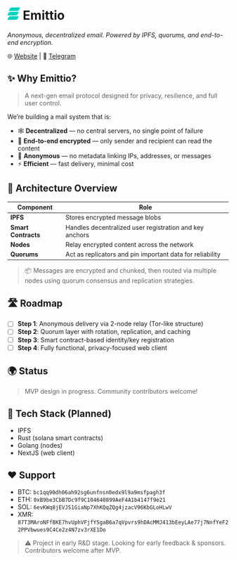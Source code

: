 # <img src="assets/logo.png" alt="Emittio logo" style="height: 1em"/> Emittio

*Anonymous, decentralized email. Powered by IPFS, quorums, and end-to-end encryption.*

🌐 [Website](https://emittio-udk2.vercel.app/) | 📣 [Telegram](https://t.me/EmittioMail)

## ✨ Why Emittio?

> A next-gen email protocol designed for privacy, resilience, and full user control.

We’re building a mail system that is:

- 🕸️ **Decentralized** — no central servers, no single point of failure  
- 🔐 **End-to-end encrypted** — only sender and recipient can read the content  
- 👤 **Anonymous** — no metadata linking IPs, addresses, or messages  
- ⚡️ **Efficient** — fast delivery, minimal cost

## 🧠 Architecture Overview

| Component        | Role                                                       |
|------------------|------------------------------------------------------------|
| **IPFS**         | Stores encrypted message blobs                             |
| **Smart Contracts** | Handles decentralized user registration and key anchors |
| **Nodes**        | Relay encrypted content across the network                 |
| **Quorums**      | Act as replicators and pin important data for reliability  |

> 📦 Messages are encrypted and chunked, then routed via multiple nodes using quorum consensus and replication strategies.

## 🛣️ Roadmap

- [ ] **Step 1**: Anonymous delivery via 2-node relay (Tor-like structure)  
- [ ] **Step 2**: Quorum layer with rotation, replication, and caching  
- [ ] **Step 3**: Smart contract-based identity/key registration  
- [ ] **Step 4**: Fully functional, privacy-focused web client  

## 🌍 Status

> MVP design in progress. Community contributors welcome!

## 🧩 Tech Stack (Planned)

- IPFS
- Rust (solana smart contracts)
- Golang (nodes)
- NextJS (web client)

## ❤️ Support

- BTC: `bc1qq90dh06ah92sg6unfnsn0edx9l9a9msfpagh3f`
- ETH: `0xB9be3CbB7Dc9f9C104640899AeF4A1b4147f9e21`
- SOL: `6evKWq8jEVJS1GiaNp7XhKQqZQg4jzacV96KbGLoHLwV`
- XMR: `87T3MAroNFfBKE7hvUphVFjfYSgaB6a7qVpvrs9hDAcMMJ413bEeyLAe77j7NnfYeF22PPVbwues9C4Ce2z4N7zv3rXE1Do`

> ⚠️ Project in early R&D stage. Looking for early feedback & sponsors. Contributors welcome after MVP.